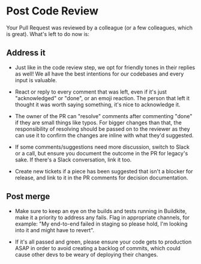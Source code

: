 # Post Code Review

Your Pull Request was reviewed by a colleague (or a few colleagues, which is great). What's left to do now is:

## Address it

- Just like in the code review step, we opt for friendly tones in their replies as well! We all have the best intentions for our codebases and every input is valuable.

- React or reply to every comment that was left, even if it's just "acknowledged" or "done", or an emoji reaction. The person that left it thought it was worth saying something, it's nice to acknowledge it.

- The owner of the PR can "resolve" comments after commenting "done" if they are small things like typos. For bigger changes than that, the responsibility of resolving should be passed on to the reviewer as they can use it to confirm the changes are inline with what they'd suggested.

- If some comments/suggestions need more discussion, switch to Slack or a call, but ensure you document the outcome in the PR for legacy's sake. If there's a Slack conversation, link it too.

- Create new tickets if a piece has been suggested that isn't a blocker for release, and link to it in the PR comments for decision documentation.

## Post merge

- Make sure to keep an eye on the builds and tests running in Buildkite, make it a priority to address any fails. Flag in appropriate channels, for example: "My end-to-end failed in staging so please hold, I'm looking into it and might have to revert".

- If it's all passed and green, please ensure your code gets to production ASAP in order to avoid creating a backlog of commits, which could cause other devs to be weary of deploying their changes.